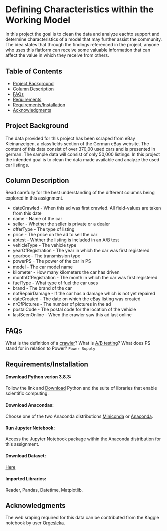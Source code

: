 # Defining Characteristics within the Working Model

In this project the goal is to clean the data and analyze eachto support and determine characteristics of a model that may further assist the community. The idea states that through the findings referenced in the project, anyone who uses this flatform can receive some valuable information that can affect the value in which they receive from others. 

## Table of Contents
 * [Project Background](#project-background)
 * [Column Description](#column-description)
 * [FAQs](#faqs)
 * [Requirements](#requirements)
 * [Requirements/Installation](#installation)
 * [Acknowledgments](#acknoledgments) 
 
 ## Project Background

The data provided for this project has been scraped from eBay Kleinanzeigen, a classfields section of the German eBay website. The content of this data consist of over 370,00 used cars and is presented in german. The sample data will consist of only 50,000 listings. In this project the intended goal is to clean the data made available and analyze the used car listings.
  
## Column Description

 Read carefully for the best understanding of the different columns being explored in this assignment.

   * dateCrawled - When this ad was first crawled. All field-values are taken from this date
   * name - Name of the car
   * seller - Whether the seller is private or a dealer
   * offerType - The type of listing
   * price - The price on the ad to sell the car
   * abtest - Whther the listing is included in an A/B test
   * vehicleType - The vehicle type
   * yearOfRegistration - The year in which the car was first registered
   * gearbox - The transmission type
   * powerPS - The power of the car in PS
   * model - The car model name
   * kilometer - How many kilometers the car has driven
   * monthOfRegistration - The month in which the car was first registered
   * fuelType - What type of fuel the car uses
   * brand - The brand of the car
   * notRepairDamage - If the car has a damage which is not yet repaired
   * dateCreated - The date on which the eBay listing was created
   * nrOfPictures - The number of pictures in the ad
   * postalCode - The postal code for the location of the vehicle
   * lastSeenOnline - When the crawler saw this ad last online
   
## FAQs

What is the definition of a [crawler](https://whatis.techtarget.com/definition/crawler)?  What is [A/B testing](https://en.wikipedia.org/wiki/A/B_testing)?  What does PS stand for in relation to Power? `Power Supply`

## Requirements/Installation

#### Download Python verion 3.8.3:
Follow the link and [Download](https://www.python.org/downloads) Python and the suite of libraries that enable scientific computing.
#### Download Anacondas:
Choose one of the two Anaconda distributions [Miniconda](http://conda.pydata.org/miniconda.html) or [Anaconda](https://www.continuum.io/downloads).
#### Run Jupyter Notebook:
Access the Jupyter Notebook package within the Anaconda distribution for this assignment.
#### Download Dataset: 
[Here](https://data.world/data-society/used-cars-data)
#### Imported Libraries:
Reader, Pandas, Datetime, Matplotlib.

## Acknowledgments
The web sraping required for this data can be contributed from the Kaggle notebook by user [Orgesleka](https://www.kaggle.com/orgesleka).
